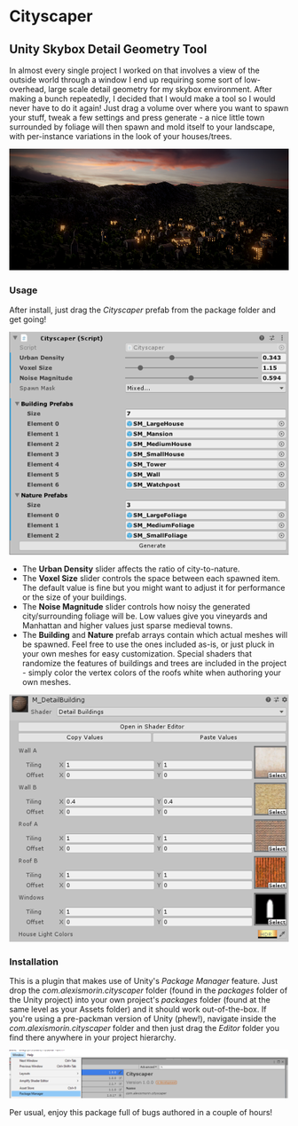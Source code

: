 # Cityscaper
## Unity Skybox Detail Geometry Tool

In almost every single project I worked on that involves a view of the outside world through a window I end up requiring some sort of low-overhead, large scale detail geometry for my skybox environment. After making a bunch repeatedly, I decided that I would make a tool so I would never have to do it again! Just drag a volume over where you want to spawn your stuff, tweak a few settings and press generate - a nice little town surrounded by foliage will then spawn and mold itself to your landscape, with per-instance variations in the look of your houses/trees.

![Header](images/header.png)

### Usage

After install, just drag the *Cityscaper* prefab from the package folder and get going!

![Usage](images/usage.png)

- The **Urban Density** slider affects the ratio of city-to-nature.
- The **Voxel Size** slider controls the space between each spawned item. The default value is fine but you might want to adjust it for performance or the size of your buildings.
- The **Noise Magnitude** slider controls how noisy the generated city/surrounding foliage will be. Low values give you vineyards and Manhattan and higher values just sparse medieval towns.
- The **Building** and **Nature** prefab arrays contain which actual meshes will be spawned. Feel free to use the ones included as-is, or just pluck in your own meshes for easy customization. Special shaders that randomize the features of buildings and trees are included in the project - simply color the vertex colors of the roofs white when authoring your own meshes.

![Shader](images/shader.png)

### Installation

This is a plugin that makes use of Unity's *Package Manager* feature. Just drop the *com.alexismorin.cityscaper* folder (found in the *packages* folder of the Unity project) into your own project's *packages* folder (found at the same level as your Assets folder) and it should work out-of-the-box. If you're using a pre-packman version of Unity (phew!), navigate inside the *com.alexismorin.cityscaper* folder and then just drag the *Editor* folder you find there anywhere in your project hierarchy.

![Packman](images/packman.png)

Per usual, enjoy this package full of bugs authored in a couple of hours!
